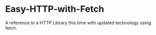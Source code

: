 # Easy-HTTP-with-Fetch
A reference to a HTTP Library this time with updated technology using fetch. 
